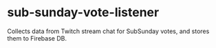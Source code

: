 # sub-sunday-vote-listener
Collects data from Twitch stream chat for SubSunday votes, and stores them to Firebase DB.
